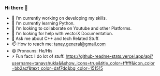 ### Hi there 👋

- 🔭 I’m currently working on developing my skills.
- 🌱 I’m currently learning Python.
- 👯 I’m looking to collaborate on Youtube and other Platforms.
- 🤔 I’m looking for help with vectorX Documentation. 
- 💬 Ask me about C++ and tech Related Stuff.
- 📫 How to reach me: tanay.general@gmail.com
- 😄 Pronouns: He/His
- ⚡ Fun fact: I do lot of stuff.
https://github-readme-stats.vercel.app/api?username=tanayshukla&&show_icons=true&title_color=ffffff&icon_color=bb2acf&text_color=daf7dc&bg_color=151515
